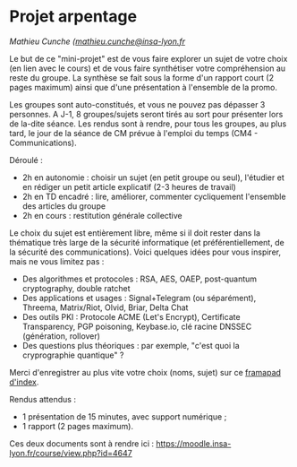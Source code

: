 # Projet arpentage

_Mathieu Cunche ([mathieu.cunche@insa-lyon.fr](mailto:mathieu.cunche@insa-lyon.fr)_

Le but de ce "mini-projet" est de vous faire explorer un sujet de votre choix (en lien avec le cours) et de vous faire synthétiser votre compréhension au reste du groupe. 
La synthèse se fait sous la forme d'un rapport court (2 pages maximum) ainsi que d'une présentation à l'ensemble de la promo. 

Les groupes sont auto-constitués, et vous ne pouvez pas dépasser 3 personnes. 
A J-1, 8 groupes/sujets seront tirés au sort pour présenter lors de la-dite séance. 
Les rendus sont à rendre, pour tous les groupes, au plus tard, le jour de la séance de CM prévue à l'emploi du temps (CM4 - Communications). 

Déroulé :
* 2h en autonomie : choisir un sujet (en petit groupe ou seul), l'étudier et en rédiger un petit article explicatif (2-3 heures de travail)
* 2h en TD encadré : lire, améliorer, commenter cycliquement l'ensemble des articles du groupe
* 2h en cours : restitution générale collective


Le choix du sujet est entièrement libre, même si il doit rester dans
la thématique très large de la sécurité informatique (et
préférentiellement, de la sécurité des communications). Voici quelques idées pour vous inspirer, mais ne vous limitez pas : 
* Des algorithmes et protocoles : RSA, AES, OAEP, post-quantum cryptography, double ratchet
* Des applications et usages : Signal+Telegram (ou séparément), Threema, Matrix/Riot, Olvid, Briar, Delta Chat
* Des outils PKI : Protocole ACME (Let's Encrypt), Certificate Transparency, PGP poisoning, Keybase.io, clé racine DNSSEC (génération, rollover)
* Des questions plus théoriques : par exemple, "c'est quoi la cryprographie quantique" ? 

Merci d'enregistrer au plus vite votre choix (noms, sujet) sur ce [framapad d'index](https://semestriel.framapad.org/p/arpentage2023-a3i6?lang=en).

Rendus attendus : 
* 1 présentation de 15 minutes, avec support numérique ;
* 1 rapport (2 pages maximum). 

Ces deux documents sont à rendre ici : 
https://moodle.insa-lyon.fr/course/view.php?id=4647



<!--
https://emilymstark.com/2020/07/20/certificate-transparency-a-birds-eye-view.html

-
